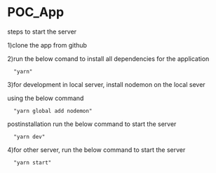 # POC_App

steps to start the server 

1)clone the app from github

2)run the below comand to install all dependencies for the application

      "yarn" 

3)for development in local server, install nodemon on the local sever 

  using the below command 
  
      "yarn global add nodemon" 
  
  postinstallation run the below command to start the server 
  
      "yarn dev" 

4)for other server, run the below command to start the server

      "yarn start" 
     
